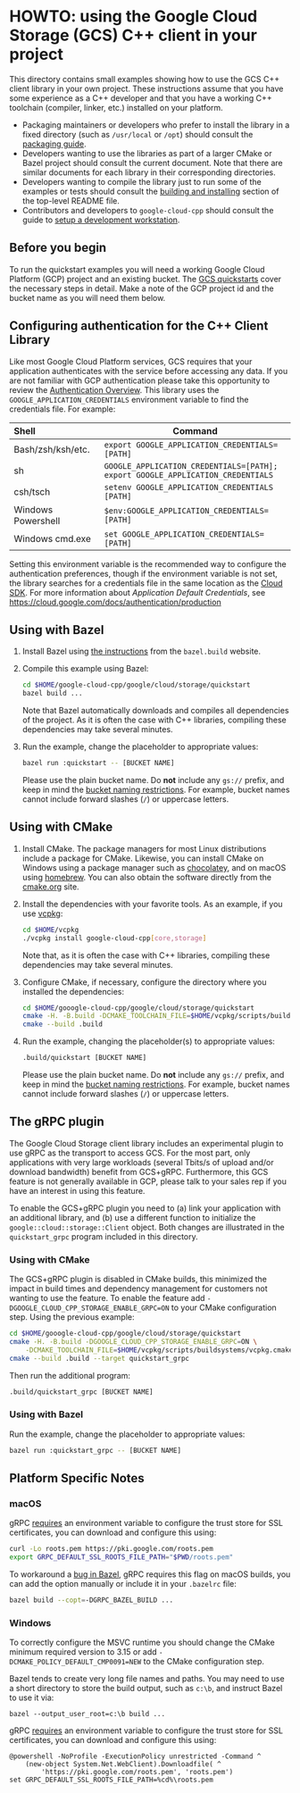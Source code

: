 # HOWTO: using the Google Cloud Storage (GCS) C++ client in your project

This directory contains small examples showing how to use the GCS C++ client
library in your own project. These instructions assume that you have some
experience as a C++ developer and that you have a working C++ toolchain
(compiler, linker, etc.) installed on your platform.

- Packaging maintainers or developers who prefer to install the library in a
  fixed directory (such as `/usr/local` or `/opt`) should consult the
  [packaging guide](/doc/packaging.md).
- Developers wanting to use the libraries as part of a larger CMake or Bazel
  project should consult the current document. Note that there are similar
  documents for each library in their corresponding directories.
- Developers wanting to compile the library just to run some of the examples or
  tests should consult the
  [building and installing](/README.md#building-and-installing) section of the
  top-level README file.
- Contributors and developers to `google-cloud-cpp` should consult the guide to
  [setup a development workstation][howto-setup-dev-workstation].

## Before you begin

To run the quickstart examples you will need a working Google Cloud Platform
(GCP) project and an existing bucket.
The [GCS quickstarts](https://cloud.google.com/storage/docs/introduction#quickstarts) cover
the necessary steps in detail. Make a note of the GCP project id and the bucket
name as you will need them below.

## Configuring authentication for the C++ Client Library

Like most Google Cloud Platform services, GCS requires that
your application authenticates with the service before accessing any data. If
you are not familiar with GCP authentication please take this opportunity to
review the [Authentication Overview][authentication-quickstart]. This library
uses the `GOOGLE_APPLICATION_CREDENTIALS` environment variable to find the
credentials file. For example:

| Shell              | Command                                                                              |
| :----------------- | ------------------------------------------------------------------------------------ |
| Bash/zsh/ksh/etc.  | `export GOOGLE_APPLICATION_CREDENTIALS=[PATH]`                                       |
| sh                 | `GOOGLE_APPLICATION_CREDENTIALS=[PATH];`<br> `export GOOGLE_APPLICATION_CREDENTIALS` |
| csh/tsch           | `setenv GOOGLE_APPLICATION_CREDENTIALS [PATH]`                                       |
| Windows Powershell | `$env:GOOGLE_APPLICATION_CREDENTIALS=[PATH]`                                         |
| Windows cmd.exe    | `set GOOGLE_APPLICATION_CREDENTIALS=[PATH]`                                          |

Setting this environment variable is the recommended way to configure the
authentication preferences, though if the environment variable is not set, the
library searches for a credentials file in the same location as the [Cloud
SDK](https://cloud.google.com/sdk/). For more information about *Application
Default Credentials*, see
https://cloud.google.com/docs/authentication/production

## Using with Bazel

1. Install Bazel using [the instructions][bazel-install] from the `bazel.build`
   website.

1. Compile this example using Bazel:

   ```bash
   cd $HOME/google-cloud-cpp/google/cloud/storage/quickstart
   bazel build ...
   ```

   Note that Bazel automatically downloads and compiles all dependencies of the
   project. As it is often the case with C++ libraries, compiling these
   dependencies may take several minutes.

1. Run the example, change the placeholder to appropriate values:

   ```bash
   bazel run :quickstart -- [BUCKET NAME]
   ```

   Please use the plain bucket name. Do **not** include any `gs://` prefix, and
   keep in mind the [bucket naming restrictions][bucket-naming-link]. For
   example, bucket names cannot include forward slashes (`/`) or uppercase
   letters.

## Using with CMake

1. Install CMake. The package managers for most Linux distributions include a
   package for CMake. Likewise, you can install CMake on Windows using a package
   manager such as [chocolatey][choco-cmake-link], and on macOS using
   [homebrew][homebrew-cmake-link]. You can also obtain the software directly
   from the [cmake.org](https://cmake.org/download/) site.

1. Install the dependencies with your favorite tools. As an example, if you use
   [vcpkg](https://github.com/Microsoft/vcpkg.git):

   ```bash
   cd $HOME/vcpkg
   ./vcpkg install google-cloud-cpp[core,storage]
   ```

   Note that, as it is often the case with C++ libraries, compiling these
   dependencies may take several minutes.

1. Configure CMake, if necessary, configure the directory where you installed
   the dependencies:

   ```bash
   cd $HOME/gooogle-cloud-cpp/google/cloud/storage/quickstart
   cmake -H. -B.build -DCMAKE_TOOLCHAIN_FILE=$HOME/vcpkg/scripts/buildsystems/vcpkg.cmake
   cmake --build .build
   ```

1. Run the example, changing the placeholder(s) to appropriate values:

   ```bash
   .build/quickstart [BUCKET NAME]
   ```

   Please use the plain bucket name. Do **not** include any `gs://` prefix, and
   keep in mind the [bucket naming restrictions][bucket-naming-link]. For
   example, bucket names cannot include forward slashes (`/`) or uppercase
   letters.

## The gRPC plugin

The Google Cloud Storage client library includes an experimental plugin to use
gRPC as the transport to access GCS.  For the most part, only applications with
very large workloads (several Tbits/s of upload and/or download bandwidth)
benefit from GCS+gRPC.  Furthermore, this GCS feature is not generally
available in GCP, please talk to your sales rep if you have an interest in using
this feature.

To enable the GCS+gRPC plugin you need to (a) link your application
with an additional library, and (b) use a different function to initialize the
`google::cloud::storage::Client` object. Both changes are illustrated in the
`quickstart_grpc` program included in this directory.

### Using with CMake

The GCS+gRPC plugin is disabled in CMake builds, this minimized the impact in
build times and dependency management for customers not wanting to use the
feature. To enable the feature add `-DGOOGLE_CLOUD_CPP_STORAGE_ENABLE_GRPC=ON`
to your CMake configuration step. Using the previous example:

```sh
cd $HOME/gooogle-cloud-cpp/google/cloud/storage/quickstart
cmake -H. -B.build -DGOOGLE_CLOUD_CPP_STORAGE_ENABLE_GRPC=ON \
    -DCMAKE_TOOLCHAIN_FILE=$HOME/vcpkg/scripts/buildsystems/vcpkg.cmake
cmake --build .build --target quickstart_grpc
```

Then run the additional program:

```sh
.build/quickstart_grpc [BUCKET NAME]
```

### Using with Bazel

Run the example, change the placeholder to appropriate values:

```bash
bazel run :quickstart_grpc -- [BUCKET NAME]
```

## Platform Specific Notes

### macOS

gRPC [requires][grpc-roots-pem-bug] an environment variable to configure the
trust store for SSL certificates, you can download and configure this using:

```bash
curl -Lo roots.pem https://pki.google.com/roots.pem
export GRPC_DEFAULT_SSL_ROOTS_FILE_PATH="$PWD/roots.pem"
```

To workaround a [bug in Bazel][bazel-grpc-macos-bug], gRPC requires this flag on
macOS builds, you can add the option manually or include it in your `.bazelrc`
file:

```bash
bazel build --copt=-DGRPC_BAZEL_BUILD ...
```

### Windows

To correctly configure the MSVC runtime you should change the CMake minimum
required version to 3.15 or add `-DCMAKE_POLICY_DEFAULT_CMP0091=NEW` to the
CMake configuration step.

Bazel tends to create very long file names and paths. You may need to use a
short directory to store the build output, such as `c:\b`, and instruct Bazel
to use it via:

```shell
bazel --output_user_root=c:\b build ...
```

gRPC [requires][grpc-roots-pem-bug] an environment variable to configure the
trust store for SSL certificates, you can download and configure this using:

```console
@powershell -NoProfile -ExecutionPolicy unrestricted -Command ^
    (new-object System.Net.WebClient).Downloadfile( ^
        'https://pki.google.com/roots.pem', 'roots.pem')
set GRPC_DEFAULT_SSL_ROOTS_FILE_PATH=%cd%\roots.pem
```

[authentication-quickstart]: https://cloud.google.com/docs/authentication/getting-started "Authentication Getting Started"
[bazel-grpc-macos-bug]: https://github.com/bazelbuild/bazel/issues/4341
[bazel-install]: https://docs.bazel.build/versions/main/install.html
[bucket-naming-link]: https://cloud.google.com/storage/docs/naming-buckets
[choco-cmake-link]: https://chocolatey.org/packages/cmake
[grpc-roots-pem-bug]: https://github.com/grpc/grpc/issues/16571
[homebrew-cmake-link]: https://formulae.brew.sh/formula/cmake
[howto-setup-dev-workstation]: /doc/contributor/howto-guide-setup-development-workstation.md
